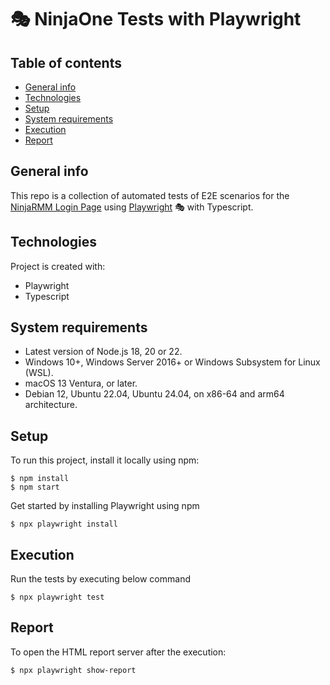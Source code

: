 # 🎭 NinjaOne Tests with Playwright

## Table of contents
* [General info](#general-info)
* [Technologies](#technologies)
* [Setup](#setup)
* [System requirements](#system-requirements)
* [Execution](#execution)
* [Report](#report)

## General info
This repo is a collection of automated tests of E2E scenarios for the [NinjaRMM Login Page](https://app.ninjarmm.com/auth/#/login) using [Playwright](https://playwright.dev/) 🎭 with Typescript.
	
## Technologies
Project is created with:
* Playwright
* Typescript
	
## System requirements
* Latest version of Node.js 18, 20 or 22.
* Windows 10+, Windows Server 2016+ or Windows Subsystem for Linux (WSL).
* macOS 13 Ventura, or later.
* Debian 12, Ubuntu 22.04, Ubuntu 24.04, on x86-64 and arm64 architecture.

## Setup
To run this project, install it locally using npm:
```
$ npm install
$ npm start
```
Get started by installing Playwright using npm
```
$ npx playwright install
```

## Execution
Run the tests by executing below command
```
$ npx playwright test
```

## Report
To open the HTML report server after the execution:
```
$ npx playwright show-report
```
